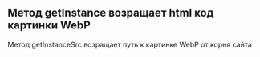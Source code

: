 Метод getInstance возращает html код картинки WebP
---
Метод getInstanceSrc возращает путь к картинке WebP от корня сайта
